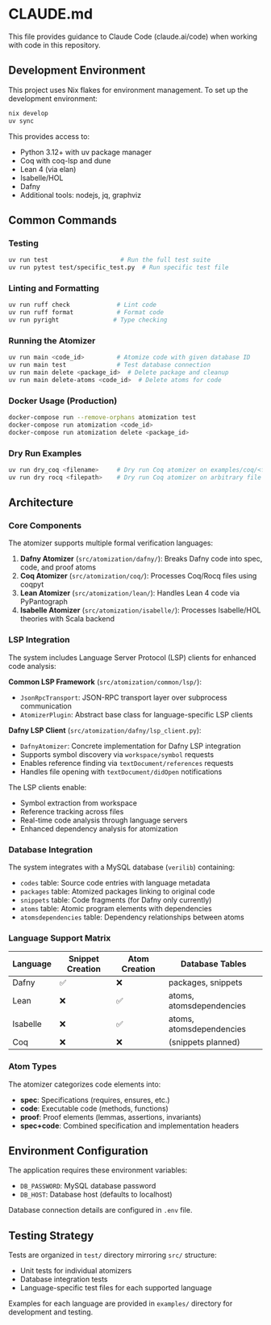# CLAUDE.md

This file provides guidance to Claude Code (claude.ai/code) when working with code in this repository.

## Development Environment

This project uses Nix flakes for environment management. To set up the development environment:

```bash
nix develop
uv sync
```

This provides access to:
- Python 3.12+ with uv package manager
- Coq with coq-lsp and dune
- Lean 4 (via elan)
- Isabelle/HOL
- Dafny
- Additional tools: nodejs, jq, graphviz

## Common Commands

### Testing
```bash
uv run test                    # Run the full test suite
uv run pytest test/specific_test.py  # Run specific test file
```

### Linting and Formatting
```bash
uv run ruff check             # Lint code
uv run ruff format            # Format code
uv run pyright               # Type checking
```

### Running the Atomizer
```bash
uv run main <code_id>         # Atomize code with given database ID
uv run main test              # Test database connection
uv run main delete <package_id>  # Delete package and cleanup
uv run main delete-atoms <code_id>  # Delete atoms for code
```

### Docker Usage (Production)
```bash
docker-compose run --remove-orphans atomization test
docker-compose run atomization <code_id>
docker-compose run atomization delete <package_id>
```

### Dry Run Examples
```bash
uv run dry_coq <filename>     # Dry run Coq atomizer on examples/coq/<filename>.v
uv run dry rocq <filepath>    # Dry run Coq atomizer on arbitrary file
```

## Architecture

### Core Components

The atomizer supports multiple formal verification languages:

1. **Dafny Atomizer** (`src/atomization/dafny/`): Breaks Dafny code into spec, code, and proof atoms
2. **Coq Atomizer** (`src/atomization/coq/`): Processes Coq/Rocq files using coqpyt
3. **Lean Atomizer** (`src/atomization/lean/`): Handles Lean 4 code via PyPantograph
4. **Isabelle Atomizer** (`src/atomization/isabelle/`): Processes Isabelle/HOL theories with Scala backend

### LSP Integration

The system includes Language Server Protocol (LSP) clients for enhanced code analysis:

**Common LSP Framework** (`src/atomization/common/lsp/`):
- `JsonRpcTransport`: JSON-RPC transport layer over subprocess communication
- `AtomizerPlugin`: Abstract base class for language-specific LSP clients

**Dafny LSP Client** (`src/atomization/dafny/lsp_client.py`):
- `DafnyAtomizer`: Concrete implementation for Dafny LSP integration
- Supports symbol discovery via `workspace/symbol` requests
- Enables reference finding via `textDocument/references` requests
- Handles file opening with `textDocument/didOpen` notifications

The LSP clients enable:
- Symbol extraction from workspace
- Reference tracking across files  
- Real-time code analysis through language servers
- Enhanced dependency analysis for atomization

### Database Integration

The system integrates with a MySQL database (`verilib`) containing:
- `codes` table: Source code entries with language metadata
- `packages` table: Atomized packages linking to original code
- `snippets` table: Code fragments (for Dafny only currently)
- `atoms` table: Atomic program elements with dependencies
- `atomsdependencies` table: Dependency relationships between atoms

### Language Support Matrix

| Language | Snippet Creation | Atom Creation | Database Tables |
|----------|------------------|---------------|-----------------|
| Dafny    | ✅ | ❌ | packages, snippets |
| Lean     | ❌ | ✅ | atoms, atomsdependencies |
| Isabelle | ❌ | ✅ | atoms, atomsdependencies |
| Coq      | ❌ | ❌ | (snippets planned) |

### Atom Types

The atomizer categorizes code elements into:
- **spec**: Specifications (requires, ensures, etc.)
- **code**: Executable code (methods, functions)
- **proof**: Proof elements (lemmas, assertions, invariants)
- **spec+code**: Combined specification and implementation headers

## Environment Configuration

The application requires these environment variables:
- `DB_PASSWORD`: MySQL database password
- `DB_HOST`: Database host (defaults to localhost)

Database connection details are configured in `.env` file.

## Testing Strategy

Tests are organized in `test/` directory mirroring `src/` structure:
- Unit tests for individual atomizers
- Database integration tests
- Language-specific test files for each supported language

Examples for each language are provided in `examples/` directory for development and testing.